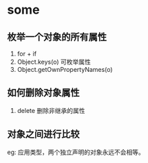 <!--
 * @author: huqizhi
-->
# some

## 枚举一个对象的所有属性

1. for + if
2. Object.keys(o) 可枚举属性
3. Object.getOwnPropertyNames(o)

## 如何删除对象属性

1. delete 删除非继承的属性

## 对象之间进行比较

eg: 应用类型，两个独立声明的对象永远不会相等。
